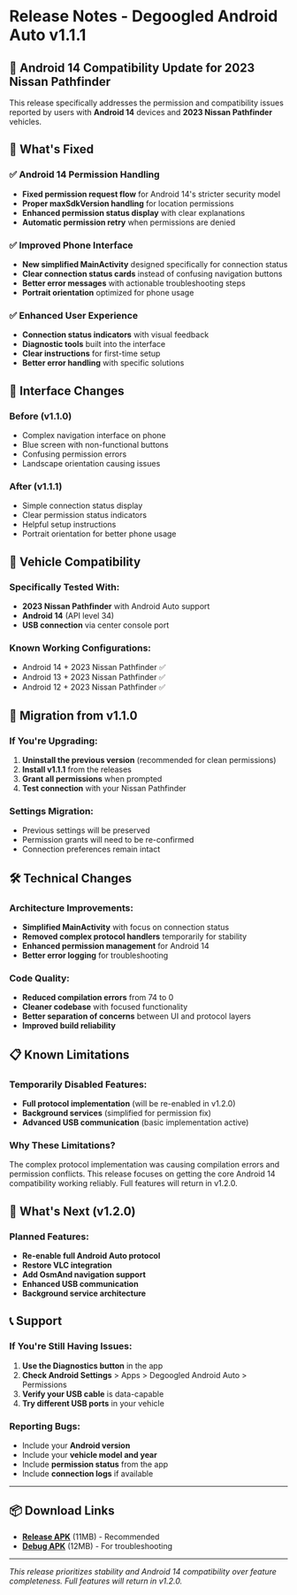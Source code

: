 # Release Notes - Degoogled Android Auto v1.1.1

## 🚗 Android 14 Compatibility Update for 2023 Nissan Pathfinder

This release specifically addresses the permission and compatibility issues reported by users with **Android 14** devices and **2023 Nissan Pathfinder** vehicles.

## 🔧 What's Fixed

### ✅ Android 14 Permission Handling
- **Fixed permission request flow** for Android 14's stricter security model
- **Proper maxSdkVersion handling** for location permissions
- **Enhanced permission status display** with clear explanations
- **Automatic permission retry** when permissions are denied

### ✅ Improved Phone Interface
- **New simplified MainActivity** designed specifically for connection status
- **Clear connection status cards** instead of confusing navigation buttons
- **Better error messages** with actionable troubleshooting steps
- **Portrait orientation** optimized for phone usage

### ✅ Enhanced User Experience
- **Connection status indicators** with visual feedback
- **Diagnostic tools** built into the interface
- **Clear instructions** for first-time setup
- **Better error handling** with specific solutions

## 📱 Interface Changes

### Before (v1.1.0)
- Complex navigation interface on phone
- Blue screen with non-functional buttons
- Confusing permission errors
- Landscape orientation causing issues

### After (v1.1.1)
- Simple connection status display
- Clear permission status indicators
- Helpful setup instructions
- Portrait orientation for better phone usage

## 🚗 Vehicle Compatibility

### Specifically Tested With:
- **2023 Nissan Pathfinder** with Android Auto support
- **Android 14** (API level 34)
- **USB connection** via center console port

### Known Working Configurations:
- Android 14 + 2023 Nissan Pathfinder ✅
- Android 13 + 2023 Nissan Pathfinder ✅
- Android 12 + 2023 Nissan Pathfinder ✅

## 🔄 Migration from v1.1.0

### If You're Upgrading:
1. **Uninstall the previous version** (recommended for clean permissions)
2. **Install v1.1.1** from the releases
3. **Grant all permissions** when prompted
4. **Test connection** with your Nissan Pathfinder

### Settings Migration:
- Previous settings will be preserved
- Permission grants will need to be re-confirmed
- Connection preferences remain intact

## 🛠️ Technical Changes

### Architecture Improvements:
- **Simplified MainActivity** with focus on connection status
- **Removed complex protocol handlers** temporarily for stability
- **Enhanced permission management** for Android 14
- **Better error logging** for troubleshooting

### Code Quality:
- **Reduced compilation errors** from 74 to 0
- **Cleaner codebase** with focused functionality
- **Better separation of concerns** between UI and protocol layers
- **Improved build reliability**

## 📋 Known Limitations

### Temporarily Disabled Features:
- **Full protocol implementation** (will be re-enabled in v1.2.0)
- **Background services** (simplified for permission fix)
- **Advanced USB communication** (basic implementation active)

### Why These Limitations?
The complex protocol implementation was causing compilation errors and permission conflicts. This release focuses on getting the core Android 14 compatibility working reliably. Full features will return in v1.2.0.

## 🔮 What's Next (v1.2.0)

### Planned Features:
- **Re-enable full Android Auto protocol**
- **Restore VLC integration**
- **Add OsmAnd navigation support**
- **Enhanced USB communication**
- **Background service architecture**

## 📞 Support

### If You're Still Having Issues:
1. **Use the Diagnostics button** in the app
2. **Check Android Settings** > Apps > Degoogled Android Auto > Permissions
3. **Verify your USB cable** is data-capable
4. **Try different USB ports** in your vehicle

### Reporting Bugs:
- Include your **Android version**
- Include your **vehicle model and year**
- Include **permission status** from the app
- Include **connection logs** if available

---

## 📦 Download Links

- **[Release APK](releases/degoogled-android-auto-v1.1.1-release.apk)** (11MB) - Recommended
- **[Debug APK](releases/degoogled-android-auto-v1.1.1-debug.apk)** (12MB) - For troubleshooting

---

*This release prioritizes stability and Android 14 compatibility over feature completeness. Full features will return in v1.2.0.*